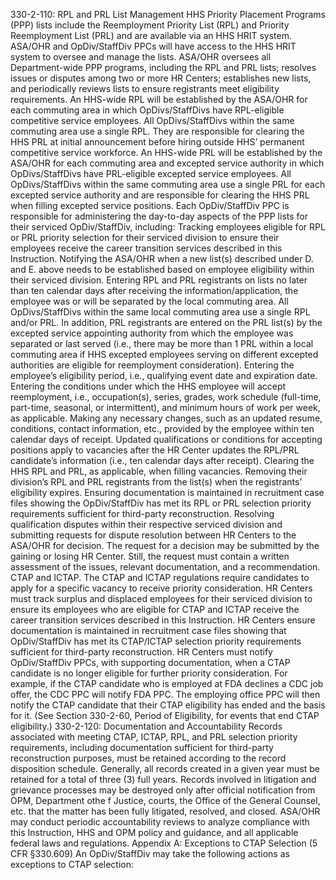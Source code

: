 
330-2-110: RPL and PRL List Management
HHS Priority Placement Programs (PPP) lists include the Reemployment Priority List (RPL) and Priority Reemployment List (PRL) and are available via an HHS HRIT system.
ASA/OHR and OpDiv/StaffDiv PPCs will have access to the HHS HRIT system to oversee and manage the lists.
ASA/OHR oversees all Department-wide PPP programs, including the RPL and PRL lists; resolves issues or disputes among two or more HR Centers; establishes new lists, and periodically reviews lists to ensure registrants meet eligibility requirements.
An HHS-wide RPL will be established by the ASA/OHR for each commuting area in which OpDivs/StaffDivs have RPL-eligible competitive service employees. All OpDivs/StaffDivs within the same commuting area use a single RPL. They are responsible for clearing the HHS PRL at initial announcement before hiring outside HHS’ permanent competitive service workforce.
An HHS-wide PRL will be established by the ASA/OHR for each commuting area and excepted service authority in which OpDivs/StaffDivs have PRL-eligible excepted service employees. All OpDivs/StaffDivs within the same commuting area use a single PRL for each excepted service authority and are responsible for clearing the HHS PRL when filling excepted service positions.
Each OpDiv/StaffDiv PPC is responsible for administering the day-to-day aspects of the PPP lists for their serviced OpDiv/StaffDiv, including:
Tracking employees eligible for RPL or PRL priority selection for their serviced division to ensure their employees receive the career transition services described in this Instruction.
Notifying the ASA/OHR when a new list(s) described under D. and E. above needs to be established based on employee eligibility within their serviced division.
Entering RPL and PRL registrants on lists no later than ten calendar days after receiving the information/application, the employee was or will be separated by the local commuting area. All OpDivs/StaffDivs within the same local commuting area use a single RPL and/or PRL.
In addition, PRL registrants are entered on the PRL list(s) by the excepted service appointing authority from which the employee was separated or last served (i.e., there may be more than 1 PRL within a local commuting area if HHS excepted employees serving on different excepted authorities are eligible for reemployment consideration).
Entering the employee’s eligibility period, i.e., qualifying event date and expiration date.
Entering the conditions under which the HHS employee will accept reemployment, i.e., occupation(s), series, grades, work schedule (full-time, part-time, seasonal, or intermittent), and minimum hours of work per week, as applicable.
Making any necessary changes, such as an updated resume, conditions, contact information, etc., provided by the employee within ten calendar days of receipt. Updated qualifications or conditions for accepting positions apply to vacancies after the HR Center updates the RPL/PRL candidate’s information (i.e., ten calendar days after receipt).
Clearing the HHS RPL and PRL, as applicable, when filling vacancies.
Removing their division’s RPL and PRL registrants from the list(s) when the registrants’ eligibility expires.
Ensuring documentation is maintained in recruitment case files showing the OpDiv/StaffDiv has met its RPL or PRL selection priority requirements sufficient for third-party reconstruction.
Resolving qualification disputes within their respective serviced division and submitting requests for dispute resolution between HR Centers to the ASA/OHR for decision. The request for a decision may be submitted by the gaining or losing HR Center. Still, the request must contain a written assessment of the issues, relevant documentation, and a recommendation.
CTAP and ICTAP. The CTAP and ICTAP regulations require candidates to apply for a specific vacancy to receive priority consideration.
HR Centers must track surplus and displaced employees for their serviced division to ensure its employees who are eligible for CTAP and ICTAP receive the career transition services described in this Instruction.
HR Centers ensure documentation is maintained in recruitment case files showing that OpDiv/StaffDiv has met its CTAP/ICTAP selection priority requirements sufficient for third-party reconstruction.
HR Centers must notify OpDiv/StaffDiv PPCs, with supporting documentation, when a CTAP candidate is no longer eligible for further priority consideration. For example, if the CTAP candidate who is employed at FDA declines a CDC job offer, the CDC PPC will notify FDA PPC. The employing office PPC will then notify the CTAP candidate that their CTAP eligibility has ended and the basis for it. (See Section 330-2-60, Period of Eligibility, for events that end CTAP eligibility.)
330-2-120: Documentation and Accountability
Records associated with meeting CTAP, ICTAP, RPL, and PRL selection priority requirements, including documentation sufficient for third-party reconstruction purposes, must be retained according to the record disposition schedule. Generally, all records created in a given year must be retained for a total of three (3) full years. Records involved in litigation and grievance processes may be destroyed only after official notification from OPM, Department othe f Justice, courts, the Office of the General Counsel, etc. that the matter has been fully litigated, resolved, and closed.
ASA/OHR may conduct periodic accountability reviews to analyze compliance with this Instruction, HHS and OPM policy and guidance, and all applicable federal laws and regulations.
Appendix A: Exceptions to CTAP Selection (5 CFR §330.609)
An OpDiv/StaffDiv may take the following actions as exceptions to CTAP selection:
